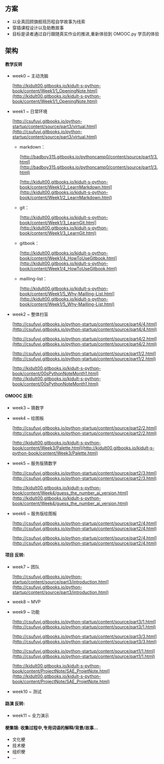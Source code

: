 ## 方案

- 以全真回顾旗舰班历程自学故事为线索
- 穿插课程设计以及助教故事
- 目标是读者通过自行跟随真实作业的推进,重新体验到 OMOOC.py 学员的体验


## 架构

####  教学反转
+ week0 ~ 主动洗脑
 
   [http://kidult00.gitbooks.io/kidult-s-python-book/content/Week1/1_OpeningNote.html](http://kidult00.gitbooks.io/kidult-s-python-book/content/Week1/1_OpeningNote.html)
 
+ week1 ~ 日常环境
   
   [http://csufuyi.gitbooks.io/python-startup/content/source/part3/virtual.html](http://csufuyi.gitbooks.io/python-startup/content/source/part3/virtual.html)
   
   * markdown：
   
      [http://badboy315.gitbooks.io/pythoncamp0/content/source/part1/3.html](http://badboy315.gitbooks.io/pythoncamp0/content/source/part1/3.html)

      [http://kidult00.gitbooks.io/kidult-s-python-book/content/Week1/2_LearnMarkdown.html](http://kidult00.gitbooks.io/kidult-s-python-book/content/Week1/2_LearnMarkdown.html)

   * git：
   
     [http://kidult00.gitbooks.io/kidult-s-python-book/content/Week1/3_LearnGit.html](http://kidult00.gitbooks.io/kidult-s-python-book/content/Week1/3_LearnGit.html)


   * gitbook：

     [http://kidult00.gitbooks.io/kidult-s-python-book/content/Week1/4_HowToUseGitbook.html](http://kidult00.gitbooks.io/kidult-s-python-book/content/Week1/4_HowToUseGitbook.html)

   * mailling-list：

     [http://kidult00.gitbooks.io/kidult-s-python-book/content/Week1/5_Why-Mailling-List.html](http://kidult00.gitbooks.io/kidult-s-python-book/content/Week1/5_Why-Mailling-List.html)


+ week2 ~ 整体扫盲
   
   [http://csufuyi.gitbooks.io/python-startup/content/source/part4/4.html](http://csufuyi.gitbooks.io/python-startup/content/source/part4/4.html)
     
   [http://csufuyi.gitbooks.io/python-startup/content/source/part4/2.html](http://csufuyi.gitbooks.io/python-startup/content/source/part4/2.html)  
   
   [http://csufuyi.gitbooks.io/python-startup/content/source/part1/2.html](http://csufuyi.gitbooks.io/python-startup/content/source/part1/2.html)

   [http://kidult00.gitbooks.io/kidult-s-python-book/content/00sPythonNoteMonth1.html](http://kidult00.gitbooks.io/kidult-s-python-book/content/00sPythonNoteMonth1.html)

####  OMOOC 反转:
 + week3 ~ 猜数字
 + week4 ~ 绘图板

   [http://csufuyi.gitbooks.io/python-startup/content/source/part2/2.html](http://csufuyi.gitbooks.io/python-startup/content/source/part2/2.html)

   [http://kidult00.gitbooks.io/kidult-s-python-book/content/Week3/Palette.html](http://kidult00.gitbooks.io/kidult-s-python-book/content/Week3/Palette.html)

 + week5 ~ 服务版猜数字
 
   [http://csufuyi.gitbooks.io/python-startup/content/source/part2/3.html](http://csufuyi.gitbooks.io/python-startup/content/source/part2/3.html)

   [http://kidult00.gitbooks.io/kidult-s-python-book/content/Week4/guess_the_number_ai_version.html](http://kidult00.gitbooks.io/kidult-s-python-book/content/Week4/guess_the_number_ai_version.html)

 + week6 ~ 服务版绘图板
 
   [http://csufuyi.gitbooks.io/python-startup/content/source/part2/4.html](http://csufuyi.gitbooks.io/python-startup/content/source/part2/4.html)
   
   [http://csufuyi.gitbooks.io/python-startup/content/source/part2/4.html](http://csufuyi.gitbooks.io/python-startup/content/source/part2/4.html)
   
#### 项目 反转:

 + week7 ~ 团队
 
   [http://csufuyi.gitbooks.io/python-startup/content/source/part3/introduction.html](http://csufuyi.gitbooks.io/python-startup/content/source/part3/introduction.html)
   
 + week8 ~ MVP
 + week9 ~ 功能
 
   [http://csufuyi.gitbooks.io/python-startup/content/source/part3/1.html](http://csufuyi.gitbooks.io/python-startup/content/source/part3/1.html)

   [http://csufuyi.gitbooks.io/python-startup/content/source/part3/3.html](http://csufuyi.gitbooks.io/python-startup/content/source/part3/3.html)

   [http://csufuyi.gitbooks.io/python-startup/content/source/part1/1.html](http://csufuyi.gitbooks.io/python-startup/content/source/part1/1.html)

   [http://kidult00.gitbooks.io/kidult-s-python-book/content/ProjectNote/SAE_ProjetNote.html](http://kidult00.gitbooks.io/kidult-s-python-book/content/ProjectNote/SAE_ProjetNote.html)
 
 + week10 ~ 测试
 
#### 路演 反转:
 + week11 ~ 全力演示
 
####  梗集锦: 收集过程中,专用词语的解释/背景/故事...
 + 文化梗
 + 技术梗
 + 组织梗
 + ...
 
